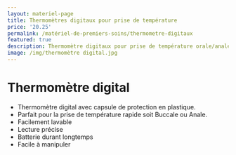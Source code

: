 ```yaml
---
layout: materiel-page
title: Thermomètres digitaux pour prise de température
price: '20.25'
permalink: /matériel-de-premiers-soins/thermometre-digitaux
featured: true
description: Thermomètre digitaux pour prise de température orale/anale | Lambert RCR
image: /img/thermomètre digital.jpg
---
```

# Thermomètre digital

* Thermomètre digital avec capsule de protection en plastique. 
* Parfait pour la prise de température rapide soit Buccale ou Anale. 
* Facilement lavable 
* Lecture précise 
* Batterie durant longtemps
* Facile à manipuler
